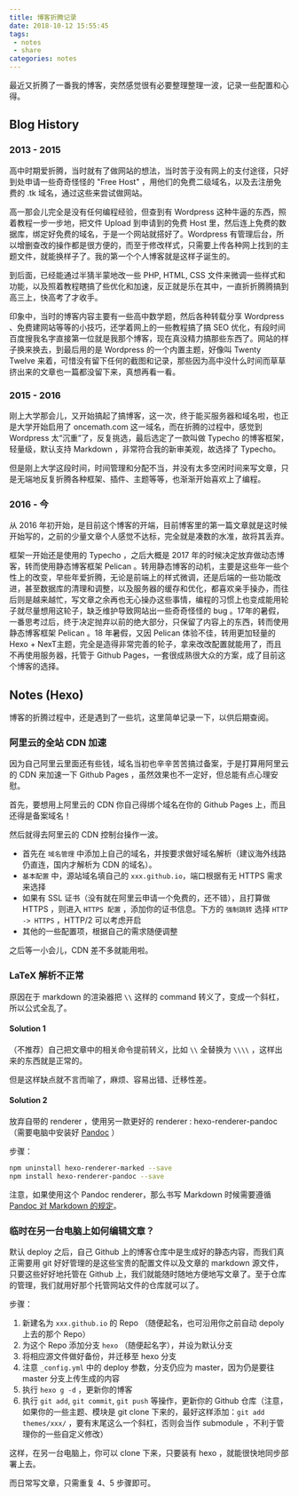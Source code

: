 ```yaml
---
title: 博客折腾记录
date: 2018-10-12 15:55:45
tags:
 - notes
 - share
categories: notes
---
```


最近又折腾了一番我的博客，突然感觉很有必要整理整理一波，记录一些配置和心得。

## Blog History

### 2013 - 2015

高中时期爱折腾，当时就有了做网站的想法，当时苦于没有网上的支付途径，只好到处申请一些奇奇怪怪的 "Free Host" ，用他们的免费二级域名，以及去注册免费的 .tk 域名，通过这些来尝试做网站。

高一那会儿完全是没有任何编程经验，但查到有 Wordpress 这种牛逼的东西，照着教程一步一步地，把文件 Upload 到申请到的免费 Host 里，然后连上免费的数据库，绑定好免费的域名，于是一个网站就搭好了。Wordpress 有管理后台，所以增删查改的操作都是很方便的，而至于修改样式，只需要上传各种网上找到的主题文件，就能换样子了。我的第一个个人博客就是这样子诞生的。

到后面，已经能通过半猜半蒙地改一些 PHP, HTML, CSS 文件来微调一些样式和功能，以及照着教程瞎搞了些优化和加速，反正就是乐在其中，一直折折腾腾搞到高三上，快高考了才收手。

印象中，当时的博客内容主要有一些高中数学题，然后各种转载分享 Wordpress 、免费建网站等等的小技巧，还学着网上的一些教程搞了搞 SEO 优化，有段时间百度搜我名字直接第一位就是我那个博客，现在真没精力搞那些东西了。网站的样子换来换去，到最后用的是 Wordpress 的一个内置主题，好像叫 Twenty Twelve 来着，可惜没有留下任何的截图和记录，那些因为高中没什么时间而草草挤出来的文章也一篇都没留下来，真想再看一看。

<!-- more -->

### 2015 - 2016

刚上大学那会儿，又开始搞起了搞博客，这一次，终于能买服务器和域名啦，也正是大学开始启用了 oncemath.com 这一域名，而在折腾的过程中，感觉到 Wordpress 太“沉重”了，反复挑选，最后选定了一款叫做 Typecho 的博客框架，轻量级，默认支持 Markdown ，非常符合我的新审美观，故选择了 Typecho。

但是刚上大学这段时间，时间管理和分配不当，并没有太多空闲时间来写文章，只是无端地反复折腾各种框架、插件、主题等等，也渐渐开始喜欢上了编程。

### 2016 - 今

从 2016 年初开始，是目前这个博客的开端，目前博客里的第一篇文章就是这时候开始写的，之前的少量文章个人感觉不达标，完全就是凑数的水准，故将其丢弃。

框架一开始还是使用的 Typecho ，之后大概是 2017 年的时候决定放弃做动态博客，转而使用静态博客框架 Pelican 。转用静态博客的动机，主要是这些年一些个性上的改变，早些年爱折腾，无论是前端上的样式微调，还是后端的一些功能改进，甚至数据库的清理和调整，以及服务器的缓存和优化，都喜欢亲手操办，而往后则是越来越忙，写文章之余再也无心操办这些事情，编程的习惯上也变成能用轮子就尽量想用这轮子，缺乏维护导致网站出一些奇奇怪怪的 bug 。17年的暑假，一番思考过后，终于决定抛弃以前的绝大部分，只保留了内容上的东西，转而使用静态博客框架 Pelican 。18 年暑假，又因 Pelican 体验不佳，转用更加轻量的 Hexo + NexT主题，完全是造得非常完善的轮子，拿来改改配置就能用了，而且不再使用服务器，托管于 Github Pages，一套很成熟很大众的方案，成了目前这个博客的选择。

## Notes (Hexo)

博客的折腾过程中，还是遇到了一些坑，这里简单记录一下，以供后期查阅。

### 阿里云的全站 CDN 加速

因为自己阿里云里面还有些钱，域名当初也辛辛苦苦搞过备案，于是打算用阿里云的 CDN 来加速一下 Github Pages ，虽然效果也不一定好，但总能有点心理安慰。

首先，要想用上阿里云的 CDN 你自己得绑个域名在你的 Github Pages 上，而且还得是备案域名！

然后就得去阿里云的 CDN 控制台操作一波。

 - 首先在 `域名管理` 中添加上自己的域名，并按要求做好域名解析（建议海外线路仍直连，国内才解析为 CDN 的域名）。
 - `基本配置` 中，源站域名填自己的 `xxx.github.io`，端口根据有无 HTTPS 需求来选择
 - 如果有 SSL 证书（没有就在阿里云申请一个免费的，还不错），且打算做 HTTPS ，则进入 `HTTPS 配置` ，添加你的证书信息。下方的 `强制跳转` 选择 `HTTP -> HTTPS` ，HTTP/2 可以考虑开启
 - 其他的一些配置项，根据自己的需求随便调整

之后等一小会儿，CDN 差不多就能用啦。

### LaTeX 解析不正常

原因在于 markdown 的渲染器把 `\\` 这样的 command 转义了，变成一个斜杠，所以公式全乱了。

#### Solution 1

（不推荐）自己把文章中的相关命令提前转义，比如 `\\` 全替换为 `\\\\` ，这样出来的东西就是正常的。

但是这样缺点就不言而喻了，麻烦、容易出错、迁移性差。

#### Solution 2

放弃自带的 renderer ，使用另一款更好的 renderer : hexo-renderer-pandoc （需要电脑中安装好 [Pandoc](https://github.com/jgm/pandoc/releases) ）

步骤：

```bash
npm uninstall hexo-renderer-marked --save
npm install hexo-renderer-pandoc --save
```

注意，如果使用这个 Pandoc renderer，那么书写 Markdown 时候需要遵循 [Pandoc 对 Markdown 的规定](https://pandoc.org/MANUAL.html#pandocs-markdown)。

### 临时在另一台电脑上如何编辑文章？

默认 deploy 之后，自己 Github 上的博客仓库中是生成好的静态内容，而我们真正需要用 git 好好管理的是这些宝贵的配置文件以及文章的 markdown 源文件，只要这些好好地托管在 Github 上，我们就能随时随地方便地写文章了。至于仓库的管理，我们就用好那个托管网站文件的仓库就可以了。

步骤：

 1. 新建名为 `xxx.github.io` 的 Repo （随便起名，也可沿用你之前自动 depoly 上去的那个 Repo）
 2. 为这个 Repo 添加分支 `hexo` （随便起名字），并设为默认分支
 3. 将相应源文件做好备份，并迁移至 hexo 分支
 4. 注意 `_config.yml` 中的 deploy 参数，分支仍应为 master，因为仍是要往 master 分支上传生成的内容
 5. 执行 `hexo g -d` ，更新你的博客
 6. 执行 `git add`, `git commit`, `git push` 等操作，更新你的 Github 仓库（注意，如果你的一些主题、模块是 git clone 下来的，最好这样添加：`git add themes/xxx/` ，要有末尾这么一个斜杠，否则会当作 submodule ，不利于管理你的一些自定义修改）

这样，在另一台电脑上，你可以 clone 下来，只要装有 hexo ，就能很快地同步部署上去。

而日常写文章，只需重复 4、5 步骤即可。